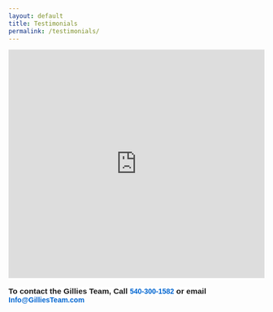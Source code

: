```yaml
---
layout: default
title: Testimonials
permalink: /testimonials/
---
```


<iframe frameborder="no" height="450" scrolling="no" src="https://w.soundcloud.com/player/?url=https%3A//api.soundcloud.com/playlists/314757520&amp;color=ff5500&amp;auto_play=false&amp;hide_related=false&amp;show_comments=true&amp;show_user=true&amp;show_reposts=false" width="100%"></iframe><br />
<br />
<b style="background-color: white; font-family: Arial, Tahoma, Helvetica, FreeSans, sans-serif; font-size: 15.4px;"><span style="font-family: arial, helvetica, sans-serif;">To contact the Gillies Team, Call <a href="tel:1-540-300-1578" itemprop="telephone" style="color: #0065d0; font-family: Arial, Tahoma, Helvetica, FreeSans, sans-serif; font-size: 14px; text-align: center; text-decoration-line: none;">540-300-1582</a> or email </span></b><a href="mailto:Info@GilliesTeam.com" itemprop="email" style="background-color: white; color: #0065d0; font-family: Arial, Tahoma, Helvetica, FreeSans, sans-serif; font-size: 14px; text-align: center; text-decoration-line: none;" target="_blank"><b>Info@GilliesTeam.com</b></a>
